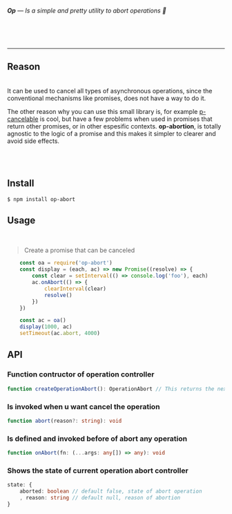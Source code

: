 <br>
<br>
<br>

_**Op** — Is a simple and pretty utility to abort operations 🚏_

<br>
<br>
<br>

---

## Reason
<br>
It can be used to cancel all types of asynchronous operations, since the conventional mechanisms like promises, does not have a way to do it.

<br>

The other reason why you can use this small library is, for example [p-cancelable](https://github.com/sindresorhus/p-cancelable) is cool, but have a few problems when used in promises that return other promises, 
or in other espesific contexts. 
**op-abortion**, is totally agnostic to the logic of a promise and this makes it simpler to clearer and avoid side effects.

<br>
<br>

## Install

```
$ npm install op-abort
```

## Usage
<br>

> Create a promise that can be canceled

```js
    const oa = require('op-abort')
    const display = (each, ac) => new Promise((resolve) => {
        const clear = setInterval(() => console.log('foo'), each)
        ac.onAbort(() => {
            clearInterval(clear)
            resolve()
        })
    })

    const ac = oa()
    display(1000, ac)
    setTimeout(ac.abort, 4000)
```

## API

### Function contructor of operation controller
```ts
function createOperationAbort(): OperationAbort // This returns the next methods and properties
```

### Is invoked when u want cancel the operation
```ts
function abort(reason?: string): void
```

### Is defined and invoked before of abort any operation
```ts
function onAbort(fn: (...args: any[]) => any): void
```

### Shows the state of current operation abort controller 
```ts
state: {
    aborted: boolean // default false, state of abort operation
    , reason: string // default null, reason of abortion
}
```


